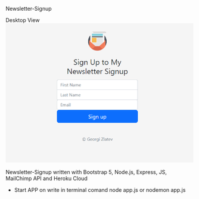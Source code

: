Newsletter-Signup

<div>
  <label>Desktop View</label><br>
  <img src ="./logo.png" alt="pic_LOGO" />
<div>

Newsletter-Signup written with Bootstrap 5, Node.js, Express, JS, MailChimp API and Heroku Cloud
 - Start APP on write in terminal comand
 node app.js or nodemon app.js